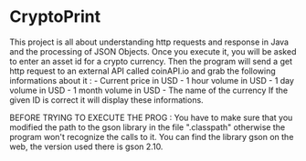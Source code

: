 # CryptoPrint

This project is all about understanding http requests and response in Java and the processing of JSON Objects.
Once you execute it, you will be asked to enter an asset id for a crypto currency. Then the program will send a get http request to an external API called coinAPI.io
and grab the following informations about it :
    - Current price in USD
    - 1 hour volume in USD
    - 1 day volume in USD
    - 1 month volume in USD
    - The name of the currency
If the given ID is correct it will display these informations.

BEFORE TRYING TO EXECUTE THE PROG :
You have to make sure that you modified the path to the gson library in the file ".classpath" otherwise the program won't recognize the calls to it.
You can find the library gson on the web, the version used there is gson 2.10.
